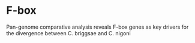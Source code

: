 # F-box
 Pan-genome comparative analysis reveals F-box genes as key drivers for the divergence between C. briggsae and C. nigoni
